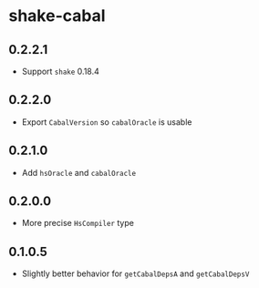 # shake-cabal

## 0.2.2.1

  * Support `shake` 0.18.4

## 0.2.2.0

  * Export `CabalVersion` so `cabalOracle` is usable

## 0.2.1.0

  * Add `hsOracle` and `cabalOracle`

## 0.2.0.0

  * More precise `HsCompiler` type

## 0.1.0.5

  * Slightly better behavior for `getCabalDepsA` and `getCabalDepsV`
